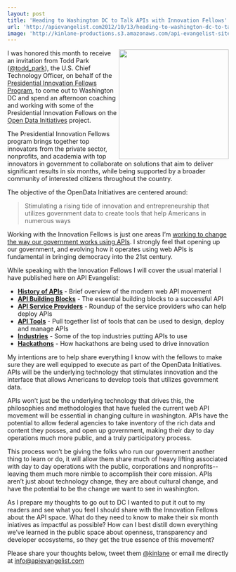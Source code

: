 ```yaml
---
layout: post
title: 'Heading to Washington DC to Talk APIs with Innovation Fellows'
url: 'http://apievangelist.com2012/10/13/heading-to-washington-dc-to-talk-apis-with-innovation-fellows/'
image: 'http://kinlane-productions.s3.amazonaws.com/api-evangelist-site/blog/PresidentialInnovationFellows.jpeg'
---
```



<p>
     <img src="https://s3.amazonaws.com/kinlane-productions/api-evangelist/federal-government/innovation-fellows/PresidentialInnovationFellows.jpeg"  width="250" align="right" />
</p>
<p>
     I was honored this month to receive an invitation from Todd Park (<a title="Todd Park" href="https://twitter.com/todd_park">@todd_park</a>), the U.S. Chief Technology Officer, on behalf of the <a href="http://www.whitehouse.gov/innovationfellows">Presidential Innovation Fellows Program</a>, to come out to Washington DC and spend an afternoon coaching and working with some of the Presidential Innovation Fellows on the <a href="http://www.whitehouse.gov/innovationfellows/opendata">Open Data Initiatives</a> project.
</p>
<p>
     The Presidential Innovation Fellows program brings together top innovators from the private sector, nonprofits, and academia with top innovators in government to collaborate on solutions that aim to deliver significant results in six months, while being supported by a broader community of interested citizens throughout the country.
</p>
<p>
     The objective of the OpenData Initiatives are centered around:
</p>
<blockquote>
     Stimulating a rising tide of innovation and entrepreneurship that utilizes government data to create tools that help Americans in numerous ways
</blockquote>
<p>
     Working with the Innovation Fellows is just one areas I’m <a title="working to change the way our government works using APIs" href="/federal_government.php">working to change the way our government works using APIs</a>. I strongly feel that opening up our government, and evolving how it operates using web APIs is fundamental in bringing democracy into the 21st century.
</p>
<p>
     While speaking with the Innovation Fellows I will cover the usual material I have published here on API Evangelist:
</p>
<ul >
     <li>
          <strong><a title="History of APIs" href="/blog/tag.php?Search_Tag=History">History of APIs</a></strong> - Brief overview of the modern web API movement
     </li>
     <li>
          <strong><a title="API Building Blocks" href="/buildingblocks/">API Building Blocks</a></strong> - The essential building blocks to a successful API
     </li>
     <li>
          <strong><a title="Service Providers" href="/serviceproviders/">API Service Providers</a></strong> - Roundup of the service providers who can help deploy APIs
     </li>
     <li>
          <strong><a title="API Tools" href="/apitools/">API Tools</a></strong> - Pull together list of tools that can be used to design, deploy and manage APIs
     </li>
     <li>
          <strong><a title="API Industries" href="/industries/">Industries</a></strong> - Some of the top industries putting APIs to use
     </li>
     <li>
          <strong><a title="Hackathons" href="http://hackweekends.com/">Hackathons</a></strong> - How hackathons are being used to drive innovation
     </li>
</ul>
<p>
     My intentions are to help share everything I know with the fellows to make sure they are well equipped to execute as part of the OpenData Initiatives. APIs will be the underlying technology that stimulates innovation and the interface that allows Americans to develop tools that utilizes government data.
</p>
<p>
     APIs won’t just be the underlying technology that drives this, the philosophies and methodologies that have fueled the current web API movement will be essential in changing culture in washington. APIs have the potential to allow federal agencies to take inventory of the rich data and content they posses, and open up government, making their day to day operations much more public, and a truly participatory process.
</p>
<p>
     This process won’t be giving the folks who run our government another thing to learn or do, it will allow them share much of heavy lifting associated with day to day operations with the public, corporations and nonprofits--leaving them much more nimble to accomplish their core mission. APIs aren’t just about technology change, they are about cultural change, and have the potential to be the change we want to see in washington.
</p>
<p>
     As I prepare my thoughts to go out to DC I wanted to put it out to my readers and see what you feel I should share with the Innovation Fellows about the API space. What do they need to know to make their six month iniatives as impactful as possible? How can I best distill down everything we’ve learned in the public space about openness, transparency and developer ecosystems, so they get the true essence of this movement?
</p>
<p>
     Please share your thoughts below, tweet them <a href="https://twitter.com/kinlane">@kinlane</a> or email me directly at <a href="mailto:info@apievangelist.com">info@apievangelist.com</a>
</p>
